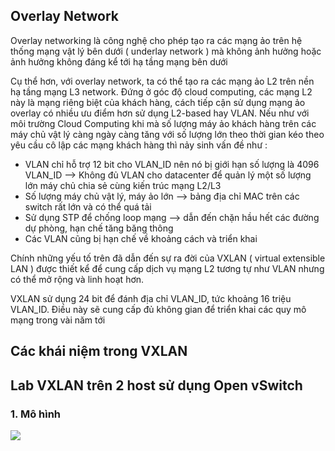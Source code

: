 ## Overlay Network

Overlay networking là công nghệ cho phép tạo ra các mạng ảo trên hệ thống mạng vật lý bên dưới ( underlay network ) mà không ảnh hưởng hoặc ảnh hưởng không đáng kể tới hạ tầng mạng bên dưới

Cụ thể hơn, với overlay network, ta có thể tạo ra các mạng ảo L2 trên nền hạ tầng mạng L3 network. Đứng ở góc độ cloud computing, các mạng L2 này là mạng riêng biệt của khách hàng, cách tiếp cận sử dụng mạng ảo overlay có nhiều ưu điểm hơn sử dụng L2-based hay VLAN. Nếu như với môi trường Cloud Computing khi mà số lượng máy ảo khách hàng trên các máy chủ vật lý càng ngày càng tăng với số lượng lớn theo thời gian kéo theo yêu cầu cô lập các mạng khách hàng thì nảy sinh vấn đề như : 

  - VLAN chỉ hỗ trợ 12 bit cho VLAN_ID nên nó bị giới hạn số lượng là 4096 VLAN_ID --> Không đủ VLAN cho datacenter để quản lý một số lượng lớn máy chủ chia sẻ cùng kiến trúc mạng L2/L3
  - Số lượng máy chủ vật lý, máy ảo lớn --> bảng địa chỉ MAC trên các switch rất lớn và có thể quá tải
  - Sử dụng STP để chống loop mạng --> dẫn đến chặn hầu hết các đường dự phòng, hạn chế tăng băng thông
  - Các VLAN cũng bị hạn chế về khoảng cách và triển khai
  
Chính những yếu tố trên đã dẫn đến sự ra đời của VXLAN ( virtual extensible LAN ) được thiết kể để cung cấp dịch vụ mạng L2 tương tự như VLAN nhưng có thể mở rộng và linh hoạt hơn.

VXLAN sử dụng 24 bit để đánh địa chỉ VLAN_ID, tức khoảng 16 triệu VLAN_ID. Điều này sẽ cung cấp đủ không gian để triển khai các quy mô mạng trong vài năm tới

## Các khái niệm trong VXLAN

## Lab VXLAN trên 2 host sử dụng Open vSwitch

### 1. Mô hình 

<img src="https://github.com/vjnkvt/Images/blob/master/labvxlan.png">
